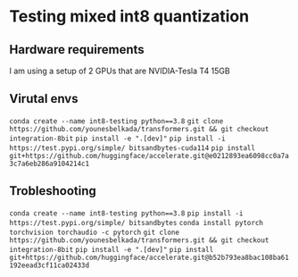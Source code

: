 # Testing mixed int8 quantization

## Hardware requirements

I am using a setup of 2 GPUs that are NVIDIA-Tesla T4 15GB

## Virutal envs

```conda create --name int8-testing python==3.8```
```git clone https://github.com/younesbelkada/transformers.git && git checkout integration-8bit```
```pip install -e ".[dev]"```
```pip install -i https://test.pypi.org/simple/ bitsandbytes-cuda114```
```pip install git+https://github.com/huggingface/accelerate.git@e0212893ea6098cc0a7a3c7a6eb286a9104214c1```

## Trobleshooting

```conda create --name int8-testing python==3.8```
```pip install -i https://test.pypi.org/simple/ bitsandbytes```
```conda install pytorch torchvision torchaudio -c pytorch```
```git clone https://github.com/younesbelkada/transformers.git && git checkout integration-8bit```
```pip install -e ".[dev]"```
```pip install git+https://github.com/huggingface/accelerate.git@b52b793ea8bac108ba61192eead3cf11ca02433d```